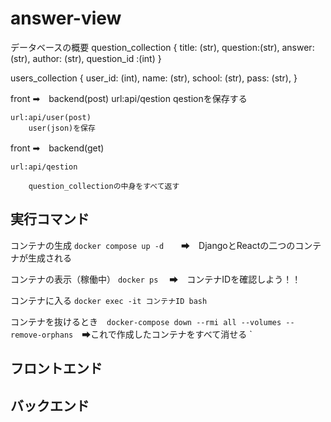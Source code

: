 # answer-view
データベースの概要
question_collection
    {
        title: (str),
        question:(str),
        answer: (str),
        author: (str),
        question_id :(int)
    }

users_collection
    {
        user_id: (int),
        name: (str),
        school: (str),
        pass: (str),
    }



front ➡　backend(post)
    url:api/qestion
        qestionを保存する

    url:api/user(post)
        user(json)を保存


front ➡　backend(get)

    url:api/qestion
    
        question_collectionの中身をすべて返す
## 実行コマンド
コンテナの生成 `docker compose up -d`　　➡　DjangoとReactの二つのコンテナが生成される

コンテナの表示（稼働中） `docker ps` 　➡　コンテナIDを確認しよう！！

コンテナに入る `docker exec -it コンテナID bash`

コンテナを抜けるとき　`docker-compose down --rmi all --volumes --remove-orphans`　➡これで作成したコンテナをすべて消せる
`
　
## フロントエンド

## バックエンド